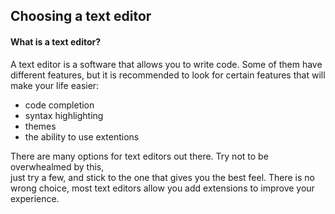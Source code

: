 ## Choosing a text editor
#### What is a text editor?
A text editor is a software that allows you to write code. Some of them have different features, but it is recommended to look for certain features that will make your life easier:
 - code completion
 - syntax highlighting
 - themes
 - the ability to use extentions

There are many options for text editors out there. Try not to be overwhealmed by this, </br> just try a few, and stick to the one that gives you the best feel. There is no wrong choice, most text editors allow you add extensions to improve your experience.


